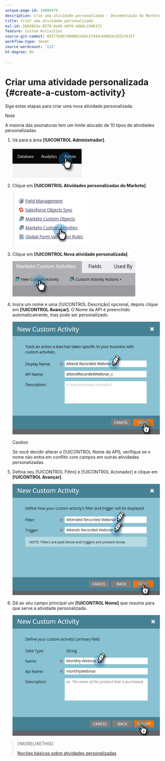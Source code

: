 ```yaml
---
unique-page-id: 10098479
description: Crie uma atividade personalizada - Documentação do Marketo - Documentação do produto
title: Criar uma atividade personalizada
exl-id: 5b83663e-8578-4a45-b8f8-4db8c2346372
feature: Custom Activities
source-git-commit: 0d37fbdb7d08901458c1744dc68893e155176327
workflow-type: tm+mt
source-wordcount: '112'
ht-degree: 0%

---
```


# Criar uma atividade personalizada {#create-a-custom-activity}

Siga estas etapas para criar uma nova atividade personalizada.

>[!NOTE]
>
>A maioria das assinaturas tem um limite alocado de 10 tipos de atividades personalizadas.

1. Vá para a área **[!UICONTROL Administrador]**.

   ![](assets/create-a-custom-activity-1.png)

1. Clique em **[!UICONTROL Atividades personalizadas do Marketo]**.

   ![](assets/create-a-custom-activity-2.png)

1. Clique em **[!UICONTROL Nova atividade personalizada]**.

   ![](assets/create-a-custom-activity-3.png)

1. Insira um nome e uma [!UICONTROL Descrição] opcional, depois clique em **[!UICONTROL Avançar]**. O Nome da API é preenchido automaticamente, mas pode ser personalizado.

   ![](assets/create-a-custom-activity-4.png)

   >[!CAUTION]
   >
   >Se você decidir alterar o [!UICONTROL Nome da API], verifique se o nome não entra em conflito com campos em outras atividades personalizadas.

1. Defina seu [!UICONTROL Filtro] e [!UICONTROL Acionador] e clique em **[!UICONTROL Avançar]**.

   ![](assets/create-a-custom-activity-5.png)

1. Dê ao seu campo principal um **[!UICONTROL Nome]** que resume para que serve a atividade personalizada.

   ![](assets/create-a-custom-activity-6.png)

>[!MORELIKETHIS]
>
>[Noções básicas sobre atividades personalizadas](/help/marketo/product-docs/administration/marketo-custom-activities/understanding-custom-activities.md)
